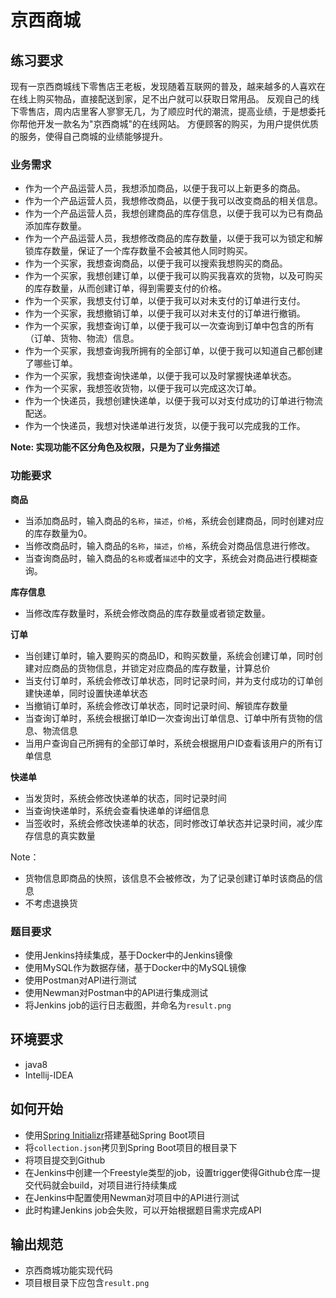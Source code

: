 # 京西商城

## 练习要求
现有一京西商城线下零售店王老板，发现随着互联网的普及，越来越多的人喜欢在在线上购买物品，直接配送到家，足不出户就可以获取日常用品。
反观自己的线下零售店，周内店里客人寥寥无几，为了顺应时代的潮流，提高业绩，于是想委托你帮他开发一款名为"京西商城"的在线网站。
方便顾客的购买，为用户提供优质的服务，使得自己商城的业绩能够提升。

### 业务需求

- 作为一个产品运营人员，我想添加商品，以便于我可以上新更多的商品。
- 作为一个产品运营人员，我想修改商品，以便于我可以改变商品的相关信息。
- 作为一个产品运营人员，我想创建商品的库存信息，以便于我可以为已有商品添加库存数量。
- 作为一个产品运营人员，我想修改商品的库存数量，以便于我可以为锁定和解锁库存数量，保证了一个库存数量不会被其他人同时购买。
- 作为一个买家，我想查询商品，以便于我可以搜索我想购买的商品。
- 作为一个买家，我想创建订单，以便于我可以购买我喜欢的货物，以及可购买的库存数量，从而创建订单，得到需要支付的价格。
- 作为一个买家，我想支付订单，以便于我可以对未支付的订单进行支付。
- 作为一个买家，我想撤销订单，以便于我可以对未支付的订单进行撤销。
- 作为一个买家，我想查询订单，以便于我可以一次查询到订单中包含的所有（订单、货物、物流）信息。
- 作为一个买家，我想查询我所拥有的全部订单，以便于我可以知道自己都创建了哪些订单。
- 作为一个买家，我想查询快递单，以便于我可以及时掌握快递单状态。
- 作为一个买家，我想签收货物，以便于我可以完成这次订单。
- 作为一个快递员，我想创建快递单，以便于我可以对支付成功的订单进行物流配送。
- 作为一个快递员，我想对快递单进行发货，以便于我可以完成我的工作。

**Note: 实现功能不区分角色及权限，只是为了业务描述**

### 功能要求

**商品**
- 当添加商品时，输入商品的`名称`，`描述`，`价格`，系统会创建商品，同时创建对应的库存数量为0。
- 当修改商品时，输入商品的`名称`，`描述`，`价格`，系统会对商品信息进行修改。
- 当查询商品时，输入商品的`名称`或者`描述`中的文字，系统会对商品进行模糊查询。

**库存信息**
- 当修改库存数量时，系统会修改商品的库存数量或者锁定数量。
 
**订单**
- 当创建订单时，输入要购买的商品ID，和购买数量，系统会创建订单，同时创建对应商品的货物信息，并锁定对应商品的库存数量，计算总价
- 当支付订单时，系统会修改订单状态，同时记录时间，并为支付成功的订单创建快递单，同时设置快递单状态
- 当撤销订单时，系统会修改订单状态，同时记录时间、解锁库存数量
- 当查询订单时，系统会根据订单ID一次查询出订单信息、订单中所有货物的信息、物流信息
- 当用户查询自己所拥有的全部订单时，系统会根据用户ID查看该用户的所有订单信息

**快递单**  
- 当发货时，系统会修改快递单的状态，同时记录时间
- 当查询快递单时，系统会查看快递单的详细信息
- 当签收时，系统会修改快递单的状态，同时修改订单状态并记录时间，减少库存信息的真实数量

Note：
- 货物信息即商品的快照，该信息不会被修改，为了记录创建订单时该商品的信息
- 不考虑退换货

### 题目要求
- 使用Jenkins持续集成，基于Docker中的Jenkins镜像
- 使用MySQL作为数据存储，基于Docker中的MySQL镜像
- 使用Postman对API进行测试
- 使用Newman对Postman中的API进行集成测试
- 将Jenkins job的运行日志截图，并命名为`result.png`

## 环境要求
- java8
- Intellij-IDEA

## 如何开始
- 使用[Spring Initializr](https://start.spring.io/)搭建基础Spring Boot项目
- 将`collection.json`拷贝到Spring Boot项目的根目录下
- 将项目提交到Github
- 在Jenkins中创建一个Freestyle类型的job，设置trigger使得Github仓库一提交代码就会build，对项目进行持续集成
- 在Jenkins中配置使用Newman对项目中的API进行测试
- 此时构建Jenkins job会失败，可以开始根据题目需求完成API

## 输出规范
- 京西商城功能实现代码
- 项目根目录下应包含`result.png`
